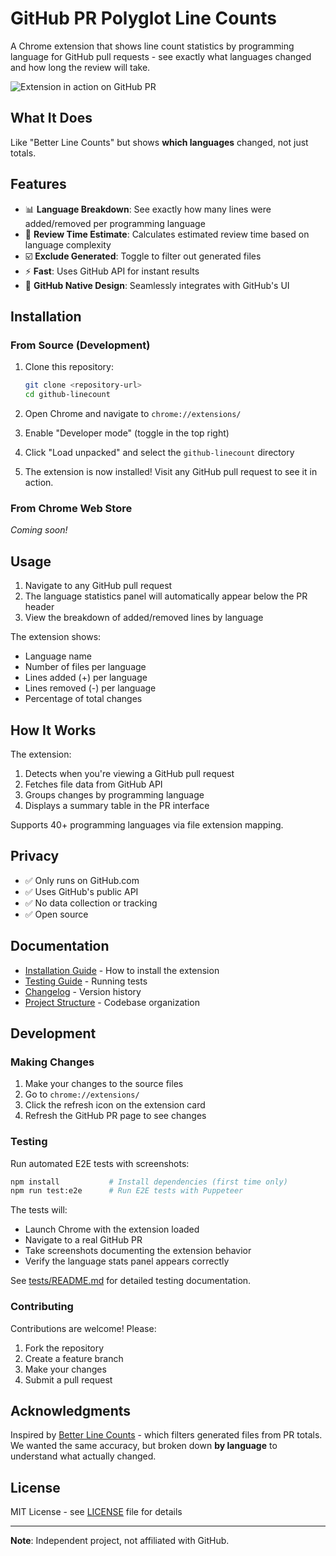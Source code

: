 # GitHub PR Polyglot Line Counts

A Chrome extension that shows line count statistics by programming language for GitHub pull requests - see exactly what languages changed and how long the review will take.

![Extension in action on GitHub PR](tests/screenshots/02-language-stats-panel.png)

## What It Does

Like "Better Line Counts" but shows **which languages** changed, not just totals.

## Features

- 📊 **Language Breakdown**: See exactly how many lines were added/removed per programming language
- 📝 **Review Time Estimate**: Calculates estimated review time based on language complexity
- ☑️ **Exclude Generated**: Toggle to filter out generated files
- ⚡ **Fast**: Uses GitHub API for instant results
- 🎨 **GitHub Native Design**: Seamlessly integrates with GitHub's UI

## Installation

### From Source (Development)

1. Clone this repository:
   ```bash
   git clone <repository-url>
   cd github-linecount
   ```

2. Open Chrome and navigate to `chrome://extensions/`

3. Enable "Developer mode" (toggle in the top right)

4. Click "Load unpacked" and select the `github-linecount` directory

5. The extension is now installed! Visit any GitHub pull request to see it in action.

### From Chrome Web Store

*Coming soon!*

## Usage

1. Navigate to any GitHub pull request
2. The language statistics panel will automatically appear below the PR header
3. View the breakdown of added/removed lines by language

The extension shows:
- Language name
- Number of files per language
- Lines added (+) per language
- Lines removed (-) per language
- Percentage of total changes

## How It Works

The extension:
1. Detects when you're viewing a GitHub pull request  
2. Fetches file data from GitHub API
3. Groups changes by programming language
4. Displays a summary table in the PR interface

Supports 40+ programming languages via file extension mapping.

## Privacy

- ✅ Only runs on GitHub.com
- ✅ Uses GitHub's public API
- ✅ No data collection or tracking
- ✅ Open source

## Documentation

- [Installation Guide](docs/INSTALLATION.md) - How to install the extension
- [Testing Guide](docs/TESTING.md) - Running tests
- [Changelog](docs/CHANGELOG.md) - Version history
- [Project Structure](docs/PROJECT_STRUCTURE.md) - Codebase organization

## Development

### Making Changes

1. Make your changes to the source files
2. Go to `chrome://extensions/`
3. Click the refresh icon on the extension card
4. Refresh the GitHub PR page to see changes

### Testing

Run automated E2E tests with screenshots:

```bash
npm install           # Install dependencies (first time only)
npm run test:e2e      # Run E2E tests with Puppeteer
```

The tests will:
- Launch Chrome with the extension loaded
- Navigate to a real GitHub PR
- Take screenshots documenting the extension behavior
- Verify the language stats panel appears correctly

See [tests/README.md](tests/README.md) for detailed testing documentation.

### Contributing

Contributions are welcome! Please:
1. Fork the repository
2. Create a feature branch
3. Make your changes
4. Submit a pull request

## Acknowledgments

Inspired by [Better Line Counts](https://chromewebstore.google.com/detail/github-better-line-counts/ocfdgncpifmegplaglcnglhioflaimkd) - which filters generated files from PR totals. We wanted the same accuracy, but broken down **by language** to understand what actually changed.

## License

MIT License - see [LICENSE](LICENSE) file for details

---

**Note**: Independent project, not affiliated with GitHub.


